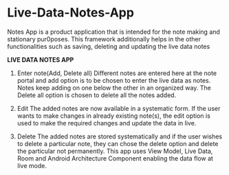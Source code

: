 # Live-Data-Notes-App
Notes App is a product application that is intended for the note making and stationary pur0poses. This framework additionally helps in the other functionalities such as saving, deleting and updating the live data notes

**LIVE DATA NOTES APP**

1. Enter note(Add, Delete all)
Different notes are entered here at the note portal and add option is to be chosen to
enter the live data as notes. Notes keep adding on one below the other in an organized way. The Delete all option is chosen to delete all the notes added.

 2. Edit
The added notes are now available in a systematic form. If the user wants to make
changes in already existing note(s), the edit option is used to make the required changes
and update the data in live.
 3. Delete
The added notes are stored systematically and if the user wishes to delete a
particular note, they can chose the delete option and delete the particular not
permanently.
 This app uses View Model, Live Data, Room and Android Architecture
Component enabling the data flow at live mode.
